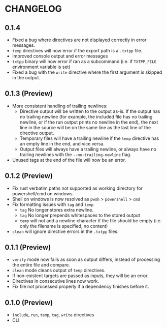# CHANGELOG

## 0.1.4
- Fixed a bug where directives are not displayed correctly in error messages.
- `temp` directives will now error if the export path is a `.txtpp` file.
- Improved console output and error messages
- `txtpp` binary will now error if ran as a subcommand (i.e. if `TXTPP_FILE` environment variable is set)
- Fixed a bug with the `write` directive where the first argument is skipped in the output.

## 0.1.3 (Preview)
- More consistent handling of trailing newlines:
  - Directive output will be written to the output as-is. If the output has no trailing newline (for example, the included file has no trailing newline, or if the run output prints no newline in the end), the next line in the source will be on the same line as the last line of the directive output.
  - Temporary files will have a trailing newline if the `temp` directive has an empty line in the end, and vice versa.
  - Output files will always have a trailing newline, or always have no trailing newlines with the `--no-trailing-newline` flag.
- Unused tags at the end of the file will now be an error.

## 0.1.2 (Preview)
- Fix rust verbatim paths not supported as working directory for powershell/cmd on windows.
- Shell on windows is now resolved as `pwsh` > `powershell` > `cmd`
- Fix formatting issues with `tag` and `temp`
  - `tag` No longer stores extra newline.
  - `tag` No longer prepends whitespaces to the stored output
  - `temp` will not add a newline character if the file should be empty (i.e. only the filename is specified, no content)
- `clean` will ignore directive errors in the `.txtpp` files.

## 0.1.1 (Preview)
- `verify` mode now fails as soon as output differs, instead of processing the entire file and compare.
- `clean` mode cleans output of `temp` directives.
- If non-existent targets are passed as inputs, they will be an error.
- Directives in consecutive lines now work.
- Fix file not processed properly if a dependency finishes before it.

## 0.1.0 (Preview)
- `include`, `run`, `temp`, `tag`, `write` directives
- CLI